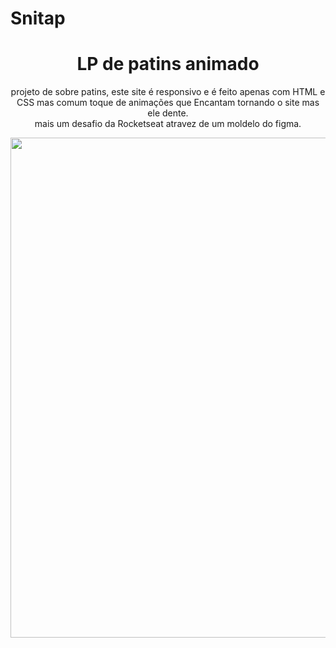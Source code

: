 # Snitap

 <div align="center">
 <h1>
   LP de patins animado 
 </h1>
 <p>
  projeto de sobre patins, este site é responsivo e é feito apenas com HTML e CSS mas comum toque de animações que Encantam tornando o site mas ele dente. <br> mais um desafio da Rocketseat atravez de um moldelo do figma.
</p> 
  <img src="https://github.com/user-attachments/assets/c566438f-82f0-4376-8043-9b5264100b4e" width="800"/>
</div>
